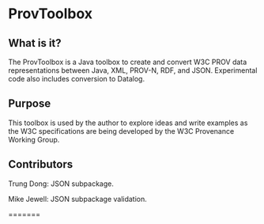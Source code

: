 ProvToolbox
===========

What is it?
-----------

The ProvToolbox is a Java toolbox to create and convert W3C PROV data representations between Java, XML, PROV-N, RDF, and JSON. Experimental code also includes conversion to Datalog.


Purpose
-------

This toolbox is used by the author to explore ideas and write examples
as the W3C specifications are being developed by the W3C Provenance
Working Group.

Contributors
------------

Trung Dong: JSON subpackage.

Mike Jewell: JSON subpackage validation.

=======


